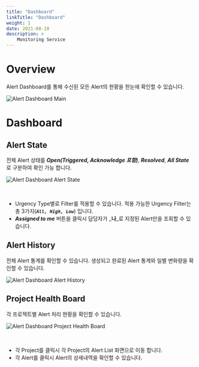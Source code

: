 ```yaml
---
title: "Dashboard"
linkTitle: "Dashboard"
weight: 1
date: 2021-08-10
description: >
    Monitoring Service
---
```


# Overview
Alert Dashboard를 통해 수신된 모든 Alert의 현황을 한눈에 확인할 수 있습니다. 

![Alert Dashboard Main](/ko/docs/guides_v1/alert_manager/dashboard_img/alert_manager_dashboard_img_01.png)

# Dashboard

## Alert State
전체 Alert 상태를 _**Open(Triggered, Acknowledge 포함)**_, _**Resolved**_, _**All State**_ 로 구분하여 확인 가능 합니다. 

![Alert Dashboard Alert State](/ko/docs/guides_v1/alert_manager/dashboard_img/alert_manager_dashboard_img_02.png)

<br>

- Urgency Type별로 Filter를 적용할 수 있습니다. 적용 가능한 Urgency Filter는 총 3가지(_**`All, High, Low`**_) 입니다.
- _**Assigned to me**_ 버튼을 클릭시 담당자가 _**나**_로 지정된 Alert만을 조회할 수 있습니다.

## Alert History
전체 Alert 통계를 확인할 수 있습니다. 생성되고 완료된 Alert 통계와 일별 변화량을 확인할 수 있습니다.

![Alert Dashboard Alert History](/ko/docs/guides_v1/alert_manager/dashboard_img/alert_manager_dashboard_img_03.png)

## Project Health Board
각 프로젝트별 Alert 처리 현황을 확인할 수 있습니다. 

![Alert Dashboard Project Health Board](/ko/docs/guides_v1/alert_manager/dashboard_img/alert_manager_dashboard_img_04.png)

<br>

- 각 Project를 클릭시 각 Project의 Alert List 화면으로 이동 합니다.
- 각 Alert를 클릭시 Alert의 상세내역을 확인할 수 있습니다.
